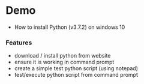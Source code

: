 # Demo
- How to install Python (v3.7.2) on windows 10

### Features

- download / install python from website
- ensure it is working in command prompt
- create a simple test python script (using notepad)
- test/execute python script from command prompt

